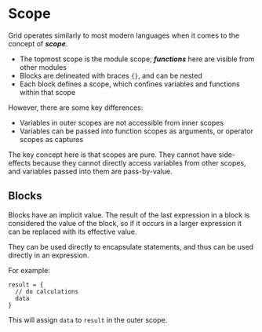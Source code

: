 # Scope

Grid operates similarly to most modern languages when it comes to the concept of ***scope***.

- The topmost scope is the module scope; ***functions*** here are visible from other modules
- Blocks are delineated with braces `{}`, and can be nested
- Each block defines a scope, which confines variables and functions within that scope

However, there are some key differences:

- Variables in outer scopes are not accessible from inner scopes
- Variables can be passed into function scopes as arguments, or operator scopes as captures

The key concept here is that scopes are pure. They cannot have side-effects because they cannot directly access variables from other scopes, and variables passed into them are pass-by-value.

## Blocks

Blocks have an implicit value. The result of the last expression in a block is considered the value of the block, so if it occurs in a larger expression it can be replaced with its effective value.

They can be used directly to encapsulate statements, and thus can be used directly in an expression.

For example:

```
result = {
  // do calculations
  data
}
```

This will assign `data` to `result` in the outer scope.
